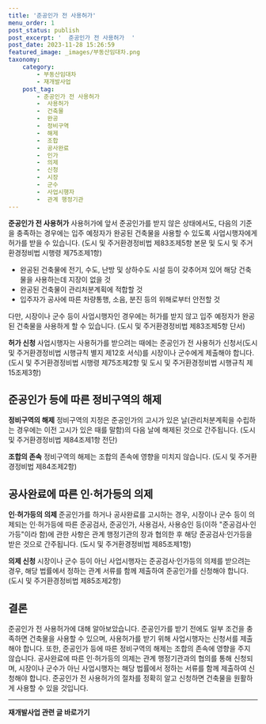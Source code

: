```yaml
---
title: '준공인가 전 사용허가'
menu_order: 1
post_status: publish
post_excerpt: '  준공인가 전 사용허가  '
post_date: 2023-11-28 15:26:59
featured_image: _images/부동산임대차.png
taxonomy:
    category:
        - 부동산임대차
        - 재개발사업
    post_tag:
        - 준공인가 전 사용허가
        -  사용허가
        -  건축물
        -  완공
        -  정비구역
        -  해제
        -  조합
        -  공사완료
        -  인가
        -  의제
        -  신청
        -  시장
        -  군수
        -  사업시행자
        -  관계 행정기관
---
```



**준공인가 전 사용허가**
사용허가에 앞서 준공인가를 받지 않은 상태에서도, 다음의 기준을 충족하는 경우에는 입주 예정자가 완공된 건축물을 사용할 수 있도록 사업시행자에게 허가를 받을 수 있습니다. (도시 및 주거환경정비법 제83조제5항 본문 및 도시 및 주거환경정비법 시행령 제75조제1항)

- 완공된 건축물에 전기, 수도, 난방 및 상하수도 시설 등이 갖추어져 있어 해당 건축물을 사용하는데 지장이 없을 것
- 완공된 건축물이 관리처분계획에 적합할 것
- 입주자가 공사에 따른 차량통행, 소음, 분진 등의 위해로부터 안전할 것

다만, 시장이나 군수 등이 사업시행자인 경우에는 허가를 받지 않고 입주 예정자가 완공된 건축물을 사용하게 할 수 있습니다. (도시 및 주거환경정비법 제83조제5항 단서)

**허가 신청**
사업시행자는 사용허가를 받으려는 때에는 준공인가 전 사용허가 신청서(도시 및 주거환경정비법 시행규칙 별지 제12호 서식)를 시장이나 군수에게 제출해야 합니다. (도시 및 주거환경정비법 시행령 제75조제2항 및 도시 및 주거환경정비법 시행규칙 제15조제3항)

## 준공인가 등에 따른 정비구역의 해제

**정비구역의 해제**
정비구역의 지정은 준공인가의 고시가 있은 날(관리처분계획을 수립하는 경우에는 이전 고시가 있은 때를 말함)의 다음 날에 해제된 것으로 간주됩니다. (도시 및 주거환경정비법 제84조제1항 전단)

**조합의 존속**
정비구역의 해제는 조합의 존속에 영향을 미치지 않습니다. (도시 및 주거환경정비법 제84조제2항)

## 공사완료에 따른 인·허가등의 의제

**인·허가등의 의제**
준공인가를 하거나 공사완료를 고시하는 경우, 시장이나 군수 등이 의제되는 인·허가등에 따른 준공검사, 준공인가, 사용검사, 사용승인 등(이하 "준공검사·인가등"이라 함)에 관한 사항은 관계 행정기관의 장과 협의한 후 해당 준공검사·인가등을 받은 것으로 간주됩니다. (도시 및 주거환경정비법 제85조제1항)

**의제 신청**
시장이나 군수 등이 아닌 사업시행자는 준공검사·인가등의 의제를 받으려는 경우, 해당 법률에서 정하는 관계 서류를 함께 제출하여 준공인가를 신청해야 합니다. (도시 및 주거환경정비법 제85조제2항)

## 결론
준공인가 전 사용허가에 대해 알아보았습니다. 준공인가를 받기 전에도 일부 조건을 충족하면 건축물을 사용할 수 있으며, 사용허가를 받기 위해 사업시행자는 신청서를 제출해야 합니다. 또한, 준공인가 등에 따른 정비구역의 해제는 조합의 존속에 영향을 주지 않습니다. 공사완료에 따른 인·허가등의 의제는 관계 행정기관과의 협의를 통해 신청되며, 시장이나 군수가 아닌 사업시행자는 해당 법률에서 정하는 서류를 함께 제출하여 신청해야 합니다. 준공인가 전 사용허가의 절차를 정확히 알고 신청하면 건축물을 원활하게 사용할 수 있을 것입니다.
<!-- wp:separator -->
<hr class="wp-block-separator has-alpha-channel-opacity"/>
<!-- /wp:separator -->

<!-- wp:group {"backgroundColor":"base","layout":{"type":"constrained"}} -->
<div class="wp-block-group has-base-background-color has-background"><!-- wp:paragraph {"align":"center","fontSize":"medium"} -->
<p class="has-text-align-center has-large-font-size"><strong>재개발사업 관련 글 바로가기</strong></p>
<!-- /wp:paragraph -->


<!-- wp:latest-posts
{"categories":[{"id":27320,"count":19,"description":"","link":"https://uknowlaw.com/category/%ec%9e%ac%ea%b0%9c%eb%b0%9c%ec%82%ac%ec%97%85/","name":"재개발사업","slug":"재개발사업","taxonomy":"category","parent":0,"meta":[],"_links":{"self":[{"href":"https://uknowlaw.com/wp-json/wp/v2/categories/27320"}],"collection":[{"href":"https://uknowlaw.com/wp-json/wp/v2/categories"}],"about":[{"href":"https://uknowlaw.com/wp-json/wp/v2/taxonomies/category"}],"wp:post_type":[{"href":"https://uknowlaw.com/wp-json/wp/v2/posts?categories=27320"}],"curies":[{"name":"wp","href":"https://api.w.org/{rel}","templated":true}]}}],"postsToShow":100,"excerptLength":28,"postLayout":"grid","columns":2,"featuredImageAlign":"left","featuredImageSizeSlug":"large","fontSize":"small"} /--></div>
<!-- /wp:group -->
